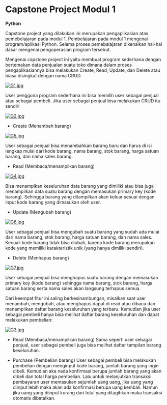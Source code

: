    # **Capstone Project Modul 1**

   **Python**

Capstone project yang dilakukan ini merupakan pengaplikasian atas pemebelajaran pada modul 1. Pembelajaran pada modul 1 mengenai program/aplikasi Python. Selama proses pemebalajaran dikenalkan hal-hal dasar mengenai pengoperasian program tersebut. 

Mengenai capstone project ini yaitu membuat program sederhana dengan bertemakan data penjualan suatu toko dimana dalam proses pengaplikasiannya bisa melakukan Create, Read, Update, dan Delete atau biasa disingkat dengan nama CRUD. 

[![G1.jpg](https://i.postimg.cc/4Nj4rVCY/G1.jpg)](https://postimg.cc/nCYtmshx)

User pengguna program sederhana ini bisa memilih user sebagai penjual atau sebagai pembeli. Jika user sebagai penjual bisa melakukan CRUD itu sendiri

[![G2.jpg](https://i.postimg.cc/7LGWjJkZ/G2.jpg)](https://postimg.cc/R3mdHFhk)

- Create (Menambah barang)

[![G5.jpg](https://i.postimg.cc/g2dhfCbX/G5.jpg)](https://postimg.cc/sv61W0Xs)

User sebagai penjual bisa menambahkan barang baru dan harus di isi lengkap mulai dari kode barang, nama barang, stok barang, harga satuan barang, dan nama sales barang.

- Read (Membaca/menampilkan barang)

[![G4.jpg](https://i.postimg.cc/Gm7pqVL1/G4.jpg)](https://postimg.cc/sMWy2nGn)

Bisa menampikan keseluruhan data barang yang dimiliki atau bisa juga menampilkan data suatu barang dengan memasukan primary key (kode barang). Sehingga barang yang ditampilkan akan keluar sesuai dengan input kode barang yang dimasukan oleh user.

- Update (Mengubah barang)

[![G6.jpg](https://i.postimg.cc/Qdw3B3NV/G6.jpg)](https://postimg.cc/CRGtt9qV)

User sebagai penjual bisa mengubah suatu barang yang sudah ada mulai dari nama barang, stok barang, harga satuan barang, dan nama sales. Kecuali kode barang tidak bisa diubah, karena kode barang merupakan kode yang memiliki karakteristik unik (yang hanya dimiliki sendiri).

- Delete (Menhapus barang)

[![G7.jpg](https://i.postimg.cc/MZ5J7RZC/G7.jpg)](https://postimg.cc/6T8Pw8vc)

User sebagai penjual bisa menghapus suatu barang dengan memasukan primary key (kode barang) sehingga nama barang, stok barang, harga satuan barang serta nama sales akan langsung terhapus semua.

Dari keempat fitur ini saling berkesinambungan, misalkan saat user menambah, mengubah, atau menghapus dapat di read atau dibaca dan menampilkan daftar barang keseluruhan yang terbaru. Kemudian jika user sebagai pembeli hanya bisa melihat daftar barang keseluruhan dan dapat melakukan pembelian:

[![G3.jpg](https://i.postimg.cc/QC4zRQHV/G3.jpg)](https://postimg.cc/RJtGtn1z)

- Read (Membaca/menampilkan barang)
Sama seperti user sebagai penjual, user sebagai pembeli juga bisa meilhat daftar tampilan barang keseluruhan.

- Purchase (Pembelian barang)
User sebagai pembeli bisa melakukan pembelian dengan menginput kode barang, jumlah barang yang ingin dibeli. Kemudian aka nada konfirmasi berupa jumlah barang yang akan dibeli dan total harga pembelian. Lalu untuk melanjutkan transaksi pembayaran user memasukan sejumlah uang uang, jika uang yang diinput lebih maka akan ada konfirmasi berupa uang kembali. Namun jika uang yang diinput kurang dari total yang ditagihkan maka transaksi otomatis dibatalkan.

